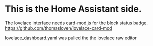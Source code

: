 # This is the Home Assistant side.

The lovelace interface needs card-mod.js for the block status badge.  
https://github.com/thomasloven/lovelace-card-mod

lovelace_dashboard.yaml was pulled the the lovelace raw editor
